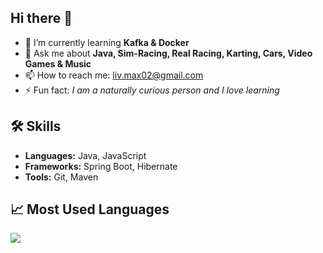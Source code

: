 ## Hi there 👋

- 🌱 I’m currently learning **Kafka & Docker**
- 💬 Ask me about **Java, Sim-Racing, Real Racing, Karting, Cars, Video Games & Music**
- 📫 How to reach me: [liv.max02@gmail.com](mailto:liv.max02@gmail.com)
- ⚡ Fun fact: *I am a naturally curious person and I love learning*

## 🛠️ Skills
- **Languages:** Java, JavaScript
- **Frameworks:** Spring Boot, Hibernate
- **Tools:** Git, Maven

## 📈 Most Used Languages
![](https://github-readme-stats.vercel.app/api/top-langs?username=andrs0nd0ge&theme=transparent&layout=donut-vertical&hide_title=true)


<!--
**andrs0nd0ge/andrs0nd0ge** is a ✨ _special_ ✨ repository because its `README.md` (this file) appears on your GitHub profile.

Here are some ideas to get you started:

- 🔭 I’m currently working on ...
- 🌱 I’m currently learning ...
- 👯 I’m looking to collaborate on ...
- 🤔 I’m looking for help with ...
- 💬 Ask me about ...
- 📫 How to reach me: ...
- 😄 Pronouns: ...
- ⚡ Fun fact: ...
-->
